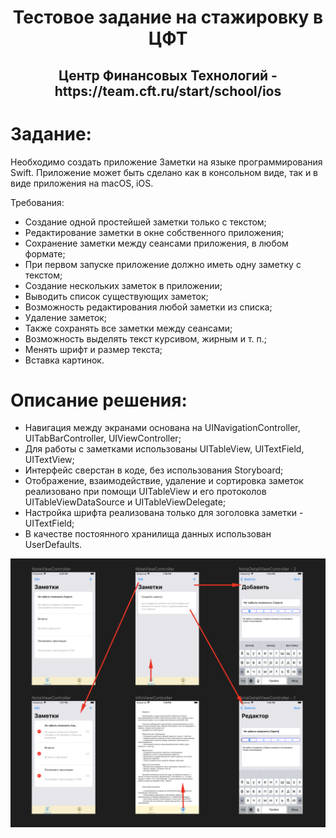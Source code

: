 <h1 align="center"> Тестовое задание на стажировку в ЦФТ
  
<h2 align="center">Центр Финансовых Технологий - https://team.cft.ru/start/school/ios

# Задание: 

Необходимо создать приложение Заметки на языке программирования Swift. Приложение может быть сделано как в консольном виде, так и в виде приложения на macOS, iOS.

Требования:
- Создание одной простейшей заметки только с текстом;
- Редактирование заметки в окне собственного приложения;
- Сохранение заметки между сеансами приложения, в любом формате;
- При первом запуске приложение должно иметь одну заметку с текстом;
- Создание нескольких заметок в приложении;
- Выводить список существующих заметок;
- Возможность редактирования любой заметки из списка;
- Удаление заметок;
- Также сохранять все заметки между сеансами;
- Возможность выделять текст курсивом, жирным и т. п.;
- Менять шрифт и размер текста;
- Вставка картинок.


# Описание решения: 

- Навигация между экранами основана на UINavigationController, UITabBarController, UIViewController;
- Для работы с заметками использованы UITableView, UITextField, UITextView;
- Интерфейс сверстан в коде, без использования Storyboard;
- Отображение, взаимодействие, удаление и сортировка заметок реализовано при помощи UITableView и его протоколов UITableViewDataSource и UITableViewDelegate;
- Настройка шрифта реализована только для зоголовка заметки - UITextField;
- В качестве постоянного хранилища данных использован UserDefaults.


 
<img src="Screen/Screenshot at Feb 10 02-53-36.png" alt="Задана ширина и высота" >

